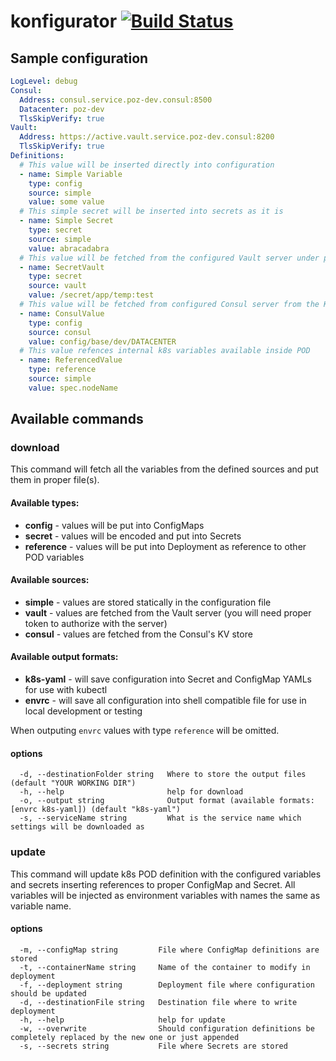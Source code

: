 # konfigurator [![Build Status](https://travis-ci.com/Wikia/konfigurator.svg?token=8Hc4nTuxXPoC7GveyjkW&branch=master)](https://travis-ci.com/Wikia/konfigurator)

## Sample configuration

```yaml
LogLevel: debug
Consul:
  Address: consul.service.poz-dev.consul:8500
  Datacenter: poz-dev
  TlsSkipVerify: true
Vault:
  Address: https://active.vault.service.poz-dev.consul:8200
  TlsSkipVerify: true
Definitions:
  # This value will be inserted directly into configuration
  - name: Simple Variable
    type: config
    source: simple
    value: some value
  # This simple secret will be inserted into secrets as it is
  - name: Simple Secret
    type: secret
    source: simple
    value: abracadabra
  # This value will be fetched from the configured Vault server under path "/sercret/app/temp" under key "test"
  - name: SecretVault
    type: secret
    source: vault
    value: /secret/app/temp:test
  # This value will be fetched from configured Consul server from the KV path "config/base/dev/DATACENTER"
  - name: ConsulValue
    type: config
    source: consul
    value: config/base/dev/DATACENTER
  # This value refences internal k8s variables available inside POD
  - name: ReferencedValue
    type: reference
    source: simple
    value: spec.nodeName
```

## Available commands

### download
This command will fetch all the variables from the defined sources and put them in proper file(s).
 
#### Available types:
* **config** - values will be put into ConfigMaps
* **secret** - values will be encoded and put into Secrets
* **reference** - values will be put into Deployment as reference to other POD variables

#### Available sources:
* **simple** - values are stored statically in the configuration file
* **vault** - values are fetched from the Vault server (you will need proper token to authorize with the server)
* **consul** - values are fetched from the Consul's KV store

#### Available output formats:
* **k8s-yaml** - will save configuration into Secret and ConfigMap YAMLs for use with kubectl
* **envrc** - will save all configuration into shell compatible file for use in local development or testing

When outputing `envrc` values with type `reference` will be omitted.

#### options
```
  -d, --destinationFolder string   Where to store the output files (default "YOUR WORKING DIR")
  -h, --help                       help for download
  -o, --output string              Output format (available formats: [envrc k8s-yaml]) (default "k8s-yaml")
  -s, --serviceName string         What is the service name which settings will be downloaded as
```
### update
This command will update k8s POD definition with the configured variables and secrets inserting references to proper ConfigMap and Secret.
All variables will be injected as environment variables with names the same as variable name.

#### options

```
  -m, --configMap string         File where ConfigMap definitions are stored
  -t, --containerName string     Name of the container to modify in deployment
  -f, --deployment string        Deployment file where configuration should be updated
  -d, --destinationFile string   Destination file where to write deployment
  -h, --help                     help for update
  -w, --overwrite                Should configuration definitions be completely replaced by the new one or just appended
  -s, --secrets string           File where Secrets are stored
```